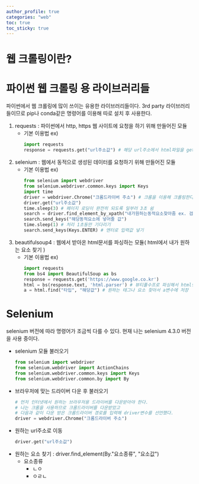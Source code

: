 ```yaml
---
author_profile: true
categories: "web"
toc: true
toc_sticky: true
---
```


# 웹 크롤링이란?


# 파이썬 웹 크롤링 용 라이브러리들
파이썬에서 웹 크롤링에 많이 쓰이는 유용한 라이브러리들이다. 3rd party 라이브러리들이므로 pip나 conda같은 명령어를 이용해 따로 설치 후 사용한다.
1. requests : 파이썬에서 http, https 웹 사이트에 요청을 하기 위해 만들어진 모듈
    - 기본 이용법 ex)                
        ```python
        import requests
        response = requests.get("url주소값") # 해당 url주소에서 html파일을 get해서 response변수에 담아줌
        ```
1. selenium : 웹에서 동적으로 생성된 데이터를 요청하기 위해 만들어진 모듈
    - 기본 이용법 ex)            
        ```python
        from selenium import webdriver
        from selenium.webdriver.common.keys import Keys
        import time
        driver = webdriver.Chrome("크롬드라이버 주소") # 크롬을 이용해 크롤링한다고 가정(브라우저별 드라이버가 필요하다)
        driver.get("url주소값")
        time.sleep(3) # 페이지 로딩이 완전히 되도록 일부러 3초 쉼
        search = driver.find_element_by_xpath("내가원하는동적요소찾아줌 ex. 검색input태그, 로그인input태그")
        search.send_keys("해당동적요소에 넣어줄 값")
        time.sleep(1) # 처리 1초동안 기다리기
        search.send_keys(Keys.ENTER) # 엔터로 입력값 넣기
        ```
1. beautifulsoup4 : 웹에서 받아온 html문서를 파싱하는 모듈( html에서 내가 원하는 요소 찾기 )
    - 기본 이용법 ex)             
        ```python               
        import requests
        from bs4 import BeautifulSoup as bs
        response = requests.get('https://www.google.co.kr')
        html = bs(response.text, 'html.parser') # 뷰티풀수프로 파싱해서 html변수에 저장
        a = html.find("타입", "해당값") # 원하는 태그나 요소 찾아서 a변수에 저장
        ```


# Selenium
selenium 버전에 따라 명령어가 조금씩 다를 수 있다. 현재 나는 selenium 4.3.0 버전을 사용 중이다.       
- selenium 모듈 불러오기
    ```python
    from selenium import webdriver 
    from selenium.webdriver import ActionChains
    from selenium.webdriver.common.keys import Keys
    from selenium.webdriver.common.by import By
    ```     
- 브라우저에 맞는 드라이버 다운 후 불러오기           
    ```python
    # 먼저 인터넷에서 원하는 브라우저용 드라이버를 다운받아야 한다.
    # 나는 크롬을 사용하므로 크롬드라이버를 다운받았고
    # 다음과 같이 다운 받은 크롬드라이버 경로를 입력해 driver변수를 선언했다.
    driver = webdriver.Chrome("크롬드라이버 주소")
    ```
- 원하는 url주소로 이동           
    ```python
    driver.get("url주소값")
    ```
- 원하는 요소 찾기 : driver.find_element(By."요소종류", "요소값")
    - 요소종류
        - ㄴㅇ
        - ㅇㄹㄴ